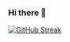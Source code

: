### Hi there 👋

[![GitHub Streak](https://streak-stats.demolab.com?user=ArtiomEzepchick&theme=slateorange&border_radius=30)](https://git.io/streak-stats)

<!--
**ArtiomEzepchick/ArtiomEzepchick** is a ✨ _special_ ✨ repository because its `README.md` (this file) appears on your GitHub profile.

Here are some ideas to get you started:

- 🔭 I’m currently working on ...
- 🌱 I’m currently learning ...
- 👯 I’m looking to collaborate on ...
- 🤔 I’m looking for help with ...
- 💬 Ask me about ...
- 📫 How to reach me: ...
- 😄 Pronouns: ...
- ⚡ Fun fact: ...
-->
